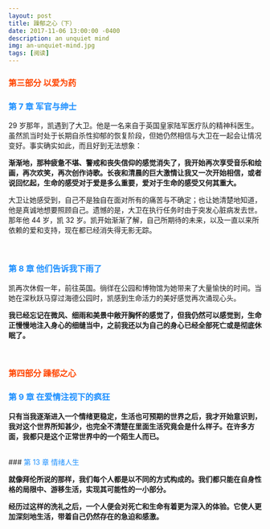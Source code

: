 ```yaml
---
layout: post
title: 躁郁之心（下）
date: 2017-11-06 13:00:00 -0400
description: an unquiet mind
img: an-unquiet-mind.jpg
tags: [阅读]
---
```



### <span style="color:OrangeRed">第三部分 以爱为药</span>

### <span style="color:DodgerBlue">第 7 章 军官与绅士</span>

29 岁那年，凯遇到了大卫。他是一名来自于英国皇家陆军医疗队的精神科医生。虽然凯当时处于长期自杀性抑郁的恢复阶段，但她仍然相信与大卫在一起会让情况变好。事实确实如此，而且好到无法想象：

**渐渐地，那种疲惫不堪、警戒和丧失信仰的感觉消失了，我开始再次享受音乐和绘画，再次欢笑，再次创作诗歌。长夜和清晨的巨大激情让我又一次开始相信，或者说回忆起，生命的感受对于爱是多么重要，爱对于生命的感受又何其重大。**

大卫让她感受到，自己不是独自在面对所有的痛苦与不确定；也让她清楚地知道，他是真诚地想要照顾自己。遗憾的是，大卫在执行任务时由于突发心脏病发去世。那年他 44 岁，凯 32 岁。凯开始渐渐了解，自己所期待的未来，以及一直以来所依赖的爱和支持，现在都已经消失得无影无踪。

<br>

### <span style="color:DodgerBlue">第 8 章 他们告诉我下雨了</span>



凯再次休假一年，前往英国。徜徉在公园和博物馆为她带来了大量愉快的时间。当她在深秋跃马穿过海德公园时，凯感到生命活力的美好感觉再次涌现心头。

**我已经忘记在微风、细雨和美景中敞开胸怀的感觉了，但我仍然可以感觉到，生命正慢慢地注入身心的细缝当中，之前我还以为自己的身心已经全部死亡或是彻底休眠了。**


<br>

### <span style="color:OrangeRed">第四部分 躁郁之心</span>

### <span style="color:DodgerBlue">第 9 章 在爱情注视下的疯狂</span>


**只有当我逐渐进入一个情绪更稳定，生活也可预期的世界之后，我才开始意识到，我对这个世界所知甚少，也完全不清楚在里面生活究竟会是什么样子。在许多方面，我都只是这个正常世界中的一个陌生人而已。**

<br>
### <span style="color:DodgerBlue">第 13 章 情绪人生</span>

**就像拜伦所说的那样，我们每个人都是以不同的方式构成的。我们都只能在自身性格的局限中、游移生活，实现其可能性的一小部分。**

**经历过这样的洗礼之后，一个人便会对死亡和生命有着更为深入的体验。它使人更加深刻地生活，带着自己仍然存在的急迫和感激。**


